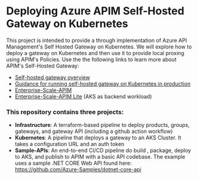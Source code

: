 # Deploying Azure APIM Self-Hosted Gateway on Kubernetes

This project is intended to provide a through implementation of Azure API Management's Self Hosted Gateway on Kubernetes. We will explore how to deploy a gateway on Kubernetes and then use it to provide local proxing using APIM's Policies. Use the the following links to learn more about APIM's Self-Hosted Gateway:

- [Self-hosted gateway overview](https://learn.microsoft.com/en-us/azure/api-management/self-hosted-gateway-overview)
- [Guidance for running self-hosted gateway on Kubernetes in production](https://learn.microsoft.com/en-us/azure/api-management/how-to-self-hosted-gateway-on-kubernetes-in-production)
- [Enterprise-Scale-APIM](https://learn.microsoft.com/en-us/azure/api-management/how-to-self-hosted-gateway-on-kubernetes-in-production)
- [Enterprise-Scale-APIM Lite](https://github.com/jmasengeshomsft/apim-landing-zone-accelerator-lite) (AKS as backend workload)


### This repository contains three projects:

-	**Infrastructure**: A terraform-based pipeline to deploy products, groups, gateways, and gateway API (including a github action workflow)
-	**Kubernetes**: A pipeline that deploys a gateway to an AKS Cluster. It takes a configuration URL and an auth token
-	**Sample-APIs**: An end-to-end CI/CD pipeline do build , package, deploy to AKS, and publish to APIM with a basic API codebase. The example uses a sample .NET CORE Web API found here: https://github.com/Azure-Samples/dotnet-core-api
